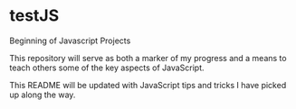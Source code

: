 # testJS
Beginning of Javascript Projects

This repository will serve as both a marker of my progress and a means to teach others some of the key aspects of JavaScript.

This README will be updated with JavaScript tips and tricks I have picked up along the way.
